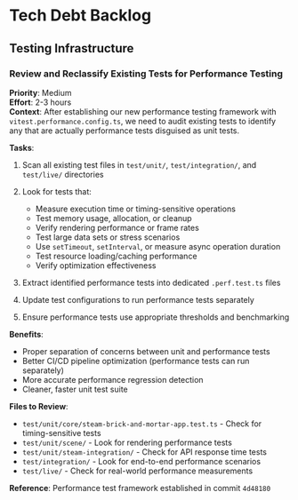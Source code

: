 # Tech Debt Backlog

## Testing Infrastructure

### Review and Reclassify Existing Tests for Performance Testing
**Priority**: Medium  
**Effort**: 2-3 hours  
**Context**: After establishing our new performance testing framework with `vitest.performance.config.ts`, we need to audit existing tests to identify any that are actually performance tests disguised as unit tests.

**Tasks**:
1. Scan all existing test files in `test/unit/`, `test/integration/`, and `test/live/` directories
2. Look for tests that:
   - Measure execution time or timing-sensitive operations
   - Test memory usage, allocation, or cleanup
   - Verify rendering performance or frame rates
   - Test large data sets or stress scenarios
   - Use `setTimeout`, `setInterval`, or measure async operation duration
   - Test resource loading/caching performance
   - Verify optimization effectiveness

3. Extract identified performance tests into dedicated `.perf.test.ts` files
4. Update test configurations to run performance tests separately
5. Ensure performance tests use appropriate thresholds and benchmarking

**Benefits**:
- Proper separation of concerns between unit and performance tests
- Better CI/CD pipeline optimization (performance tests can run separately)
- More accurate performance regression detection
- Cleaner, faster unit test suite

**Files to Review**:
- `test/unit/core/steam-brick-and-mortar-app.test.ts` - Check for timing-sensitive tests
- `test/unit/scene/` - Look for rendering performance tests
- `test/unit/steam-integration/` - Check for API response time tests
- `test/integration/` - Look for end-to-end performance scenarios
- `test/live/` - Check for real-world performance measurements

**Reference**: Performance test framework established in commit `4d48180`
